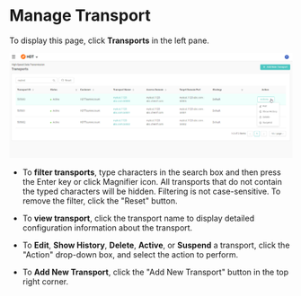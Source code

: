 # Manage Transport

To display this page, click **Transports** in the left pane.

![null](</docs/resources/images/transports/manage-transports.png>)


- To **filter transports**, type characters in the search box and then press the Enter key or click Magnifier icon. All transports that do not contain the typed characters will be hidden. Filtering is not case-sensitive. To remove the filter, click the "Reset" button.

- To **view transport**, click the transport name to display detailed configuration information about the transport.

- To **Edit**, **Show History**, **Delete**, **Active**, or **Suspend** a transport, click the "Action" drop-down box, and select the action to perform.

- To **Add New Transport**, click the "Add New Transport" button in the top right corner.

